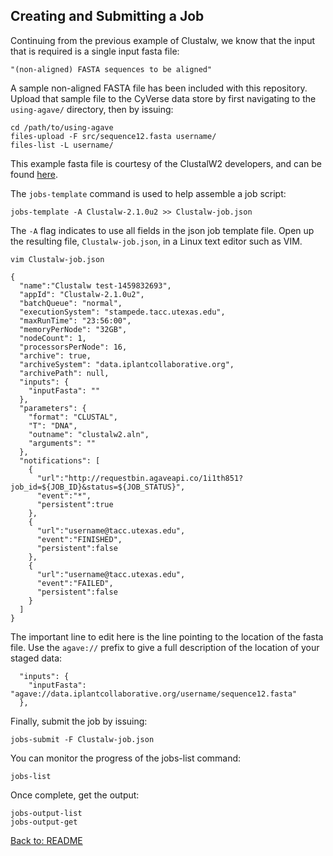 ## Creating and Submitting a Job

Continuing from the previous example of Clustalw, we know that the input that is required is a single input fasta file:

```"(non-aligned) FASTA sequences to be aligned"```

A sample non-aligned FASTA file has been included with this repository.
Upload that sample file to the CyVerse data store by first navigating to the `using-agave/` directory, then by issuing:

```
cd /path/to/using-agave
files-upload -F src/sequence12.fasta username/
files-list -L username/
```

This example fasta file is courtesy of the ClustalW2 developers, and can be found [here](http://www.ebi.ac.uk/Tools/msa/clustalw2/help/faq.html#11).

The `jobs-template` command is used to help assemble a job script:

```jobs-template -A Clustalw-2.1.0u2 >> Clustalw-job.json```

The `-A` flag indicates to use all fields in the json job template file.
Open up the resulting file, `Clustalw-job.json`, in a Linux text editor such as VIM.

```vim Clustalw-job.json```

```
{
  "name":"Clustalw test-1459832693",
  "appId": "Clustalw-2.1.0u2",
  "batchQueue": "normal",
  "executionSystem": "stampede.tacc.utexas.edu",
  "maxRunTime": "23:56:00",
  "memoryPerNode": "32GB",
  "nodeCount": 1,
  "processorsPerNode": 16,
  "archive": true,
  "archiveSystem": "data.iplantcollaborative.org",
  "archivePath": null,
  "inputs": {
    "inputFasta": ""
  },
  "parameters": {
    "format": "CLUSTAL",
    "T": "DNA",
    "outname": "clustalw2.aln",
    "arguments": ""
  },
  "notifications": [
    {
      "url":"http://requestbin.agaveapi.co/1i1th851?job_id=${JOB_ID}&status=${JOB_STATUS}",
      "event":"*",
      "persistent":true
    },
    {
      "url":"username@tacc.utexas.edu",
      "event":"FINISHED",
      "persistent":false
    },
    {
      "url":"username@tacc.utexas.edu",
      "event":"FAILED",
      "persistent":false
    }
  ]
}
```

The important line to edit here is the line pointing to the location of the fasta file.
Use the `agave://` prefix to give a full description of the location of your staged data:

```
  "inputs": {
    "inputFasta": "agave://data.iplantcollaborative.org/username/sequence12.fasta"
  },
```

Finally, submit the job by issuing:

```jobs-submit -F Clustalw-job.json```

You can monitor the progress of the jobs-list command:

```jobs-list ```

Once complete, get the output:

```
jobs-output-list 
jobs-output-get 
```

[Back to: README](../README.md)
